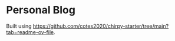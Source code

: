 # Personal Blog

Built using https://github.com/cotes2020/chirpy-starter/tree/main?tab=readme-ov-file.
